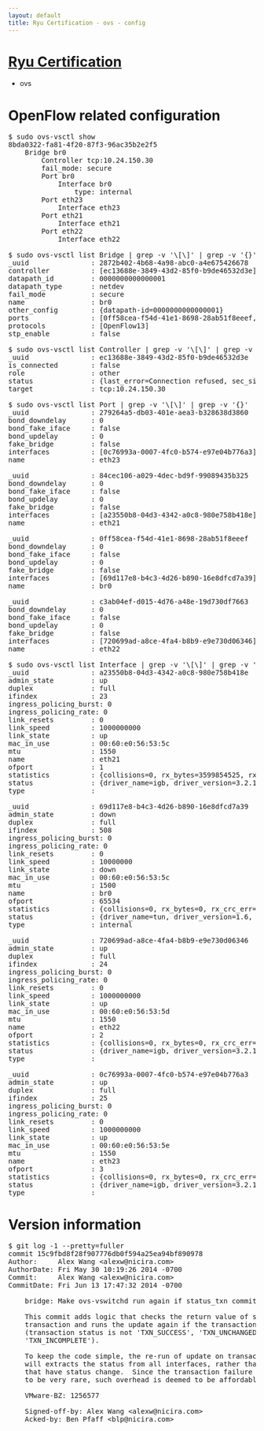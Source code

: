 ```yaml
---
layout: default
title: Ryu Certification - ovs - config
---
```

# [Ryu Certification](http://osrg.github.io/ryu/certification.html)
* ovs 

# OpenFlow related configuration
<pre>
$ sudo ovs-vsctl show
8bda0322-fa81-4f20-87f3-96ac35b2e2f5
    Bridge br0
        Controller tcp:10.24.150.30
        fail_mode: secure
        Port br0
            Interface br0
                type: internal
        Port eth23
            Interface eth23
        Port eth21
            Interface eth21
        Port eth22
            Interface eth22

$ sudo ovs-vsctl list Bridge | grep -v '\[\]' | grep -v '{}'
_uuid               : 2872b402-4b68-4a98-abc0-a4e675426678
controller          : [ec13688e-3849-43d2-85f0-b9de46532d3e]
datapath_id         : 0000000000000001
datapath_type       : netdev
fail_mode           : secure
name                : br0
other_config        : {datapath-id=0000000000000001}
ports               : [0ff58cea-f54d-41e1-8698-28ab51f8eeef, 279264a5-db03-401e-aea3-b328638d3860, 84cec106-a029-4dec-bd9f-99089435b325, c3ab04ef-d015-4d76-a48e-19d730df7663]
protocols           : [OpenFlow13]
stp_enable          : false

$ sudo ovs-vsctl list Controller | grep -v '\[\]' | grep -v '{}'
_uuid               : ec13688e-3849-43d2-85f0-b9de46532d3e
is_connected        : false
role                : other
status              : {last_error=Connection refused, sec_since_connect=961, sec_since_disconnect=1, state=BACKOFF}
target              : tcp:10.24.150.30

$ sudo ovs-vsctl list Port | grep -v '\[\]' | grep -v '{}'
_uuid               : 279264a5-db03-401e-aea3-b328638d3860
bond_downdelay      : 0
bond_fake_iface     : false
bond_updelay        : 0
fake_bridge         : false
interfaces          : [0c76993a-0007-4fc0-b574-e97e04b776a3]
name                : eth23

_uuid               : 84cec106-a029-4dec-bd9f-99089435b325
bond_downdelay      : 0
bond_fake_iface     : false
bond_updelay        : 0
fake_bridge         : false
interfaces          : [a23550b8-04d3-4342-a0c8-980e758b418e]
name                : eth21

_uuid               : 0ff58cea-f54d-41e1-8698-28ab51f8eeef
bond_downdelay      : 0
bond_fake_iface     : false
bond_updelay        : 0
fake_bridge         : false
interfaces          : [69d117e8-b4c3-4d26-b890-16e8dfcd7a39]
name                : br0

_uuid               : c3ab04ef-d015-4d76-a48e-19d730df7663
bond_downdelay      : 0
bond_fake_iface     : false
bond_updelay        : 0
fake_bridge         : false
interfaces          : [720699ad-a8ce-4fa4-b8b9-e9e730d06346]
name                : eth22

$ sudo ovs-vsctl list Interface | grep -v '\[\]' | grep -v '{}'
_uuid               : a23550b8-04d3-4342-a0c8-980e758b418e
admin_state         : up
duplex              : full
ifindex             : 23
ingress_policing_burst: 0
ingress_policing_rate: 0
link_resets         : 0
link_speed          : 1000000000
link_state          : up
mac_in_use          : 00:60:e0:56:53:5c
mtu                 : 1550
name                : eth21
ofport              : 1
statistics          : {collisions=0, rx_bytes=3599854525, rx_crc_err=0, rx_dropped=0, rx_errors=0, rx_frame_err=0, rx_over_err=0, rx_packets=28251568, tx_bytes=0, tx_dropped=0, tx_errors=0, tx_packets=0}
status              : {driver_name=igb, driver_version=3.2.10-k, firmware_version=2.10-9}
type                : 

_uuid               : 69d117e8-b4c3-4d26-b890-16e8dfcd7a39
admin_state         : down
duplex              : full
ifindex             : 508
ingress_policing_burst: 0
ingress_policing_rate: 0
link_resets         : 0
link_speed          : 10000000
link_state          : down
mac_in_use          : 00:60:e0:56:53:5c
mtu                 : 1500
name                : br0
ofport              : 65534
statistics          : {collisions=0, rx_bytes=0, rx_crc_err=0, rx_dropped=0, rx_errors=0, rx_frame_err=0, rx_over_err=0, rx_packets=0, tx_bytes=0, tx_dropped=0, tx_errors=0, tx_packets=0}
status              : {driver_name=tun, driver_version=1.6, firmware_version=N/A}
type                : internal

_uuid               : 720699ad-a8ce-4fa4-b8b9-e9e730d06346
admin_state         : up
duplex              : full
ifindex             : 24
ingress_policing_burst: 0
ingress_policing_rate: 0
link_resets         : 0
link_speed          : 1000000000
link_state          : up
mac_in_use          : 00:60:e0:56:53:5d
mtu                 : 1550
name                : eth22
ofport              : 2
statistics          : {collisions=0, rx_bytes=0, rx_crc_err=0, rx_dropped=0, rx_errors=0, rx_frame_err=0, rx_over_err=0, rx_packets=0, tx_bytes=2628430946, tx_dropped=0, tx_errors=0, tx_packets=13236064}
status              : {driver_name=igb, driver_version=3.2.10-k, firmware_version=2.10-9}
type                : 

_uuid               : 0c76993a-0007-4fc0-b574-e97e04b776a3
admin_state         : up
duplex              : full
ifindex             : 25
ingress_policing_burst: 0
ingress_policing_rate: 0
link_resets         : 0
link_speed          : 1000000000
link_state          : up
mac_in_use          : 00:60:e0:56:53:5e
mtu                 : 1550
name                : eth23
ofport              : 3
statistics          : {collisions=0, rx_bytes=0, rx_crc_err=0, rx_dropped=0, rx_errors=0, rx_frame_err=0, rx_over_err=0, rx_packets=0, tx_bytes=3787250908, tx_dropped=0, tx_errors=0, tx_packets=8251457}
status              : {driver_name=igb, driver_version=3.2.10-k, firmware_version=2.10-9}
type                : 
</pre>

# Version information
<pre>
$ git log -1 --pretty=fuller
commit 15c9fbd8f28f907776db0f594a25ea94bf890978
Author:     Alex Wang &lt;alexw@nicira.com&gt;
AuthorDate: Fri May 30 10:19:26 2014 -0700
Commit:     Alex Wang &lt;alexw@nicira.com&gt;
CommitDate: Fri Jun 13 17:47:32 2014 -0700

    bridge: Make ovs-vswitchd run again if status_txn commit fails.
    
    This commit adds logic that checks the return value of status_txn
    transaction and runs the update again if the transaction fails
    &#40;transaction status is not 'TXN_SUCCESS', 'TXN_UNCHANGED', or
    'TXN_INCOMPLETE'&#41;.
    
    To keep the code simple, the re-run of update on transaction failure
    will extracts the status from all interfaces, rather than just those
    that have status change.  Since the transaction failure is considered
    to be very rare, such overhead is deemed to be affordable.
    
    VMware-BZ: 1256577
    
    Signed-off-by: Alex Wang &lt;alexw@nicira.com&gt;
    Acked-by: Ben Pfaff &lt;blp@nicira.com&gt;
</pre>
